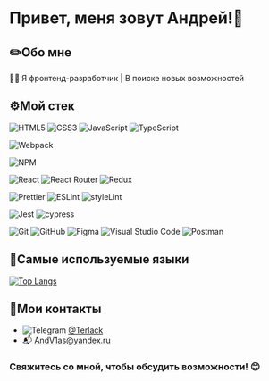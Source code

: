 # Привет, меня зовут Андрей!👋


## ✏️Обо мне

👨‍💻 Я фронтенд-разработчик | В поиске новых возможностей

## ⚙️Мой стек

![HTML5](https://img.shields.io/badge/html5-%23E34F26.svg?style=for-the-badge&logo=html5&logoColor=white) ![CSS3](https://img.shields.io/badge/css3-%231572B6.svg?style=for-the-badge&logo=css3&logoColor=white) ![JavaScript](https://img.shields.io/badge/javascript-%23323330.svg?style=for-the-badge&logo=javascript&logoColor=%23F7DF1E) ![TypeScript](https://img.shields.io/badge/typescript-%23007ACC.svg?style=for-the-badge&logo=typescript&logoColor=white)

![Webpack](https://img.shields.io/badge/webpack-%238DD6F9.svg?style=for-the-badge&logo=webpack&logoColor=black)

![NPM](https://img.shields.io/badge/NPM-%23CB3837.svg?style=for-the-badge&logo=npm&logoColor=white)

![React](https://img.shields.io/badge/react-%2320232a.svg?style=for-the-badge&logo=react&logoColor=%2361DAFB) ![React Router](https://img.shields.io/badge/React_Router-CA4245?style=for-the-badge&logo=react-router&logoColor=white) ![Redux](https://img.shields.io/badge/redux-%23593d88.svg?style=for-the-badge&logo=redux&logoColor=white)

![Prettier](https://img.shields.io/badge/prettier-%23F7B93E.svg?style=for-the-badge&logo=prettier&logoColor=black) ![ESLint](https://img.shields.io/badge/ESLint-4B3263?style=for-the-badge&logo=eslint&logoColor=white) ![styleLint](https://camo.githubusercontent.com/65da55df9b7648ec4788e205d6c11086e59274916d9859b69ffa74120aef8b1a/68747470733a2f2f696d672e736869656c64732e696f2f62616467652f5374796c656c696e742d3635373337653f7374796c653d666c6174266c6f676f3d7374796c656c696e74266c6f676f436f6c6f723d7768697465)

![Jest](https://img.shields.io/badge/-jest-%23C21325?style=for-the-badge&logo=jest&logoColor=white) ![cypress](https://img.shields.io/badge/-cypress-%23E5E5E5?style=for-the-badge&logo=cypress&logoColor=058a5e)

![Git](https://img.shields.io/badge/git-%23F05033.svg?style=for-the-badge&logo=git&logoColor=white) ![GitHub](https://img.shields.io/badge/github-%23121011.svg?style=for-the-badge&logo=github&logoColor=white) ![Figma](https://img.shields.io/badge/figma-%23F24E1E.svg?style=for-the-badge&logo=figma&logoColor=white) ![Visual Studio Code](https://img.shields.io/badge/Visual%20Studio%20Code-0078d7.svg?style=for-the-badge&logo=visual-studio-code&logoColor=white) ![Postman](https://img.shields.io/badge/Postman-FF6C37?style=for-the-badge&logo=postman&logoColor=white)

## 🧰Самые используемые языки

[![Top Langs](https://github-readme-stats.vercel.app/api/top-langs/?username=andvlas&layout=compact)](https://github.com/anuraghazra/github-readme-stats)

## 📱Мои контакты

- ![Telegram](https://img.shields.io/badge/Telegram-2CA5E0?style=for-the-badge&logo=telegram&logoColor=white) [@Terlack](https://t.me/Terlack)
- 📬 [AndV1as@yandex.ru](AndV1as@yandex.ru)

### Свяжитесь со мной, чтобы обсудить возможности! 😊
